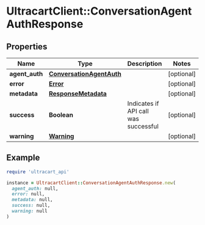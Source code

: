 # UltracartClient::ConversationAgentAuthResponse

## Properties

| Name | Type | Description | Notes |
| ---- | ---- | ----------- | ----- |
| **agent_auth** | [**ConversationAgentAuth**](ConversationAgentAuth.md) |  | [optional] |
| **error** | [**Error**](Error.md) |  | [optional] |
| **metadata** | [**ResponseMetadata**](ResponseMetadata.md) |  | [optional] |
| **success** | **Boolean** | Indicates if API call was successful | [optional] |
| **warning** | [**Warning**](Warning.md) |  | [optional] |

## Example

```ruby
require 'ultracart_api'

instance = UltracartClient::ConversationAgentAuthResponse.new(
  agent_auth: null,
  error: null,
  metadata: null,
  success: null,
  warning: null
)
```

